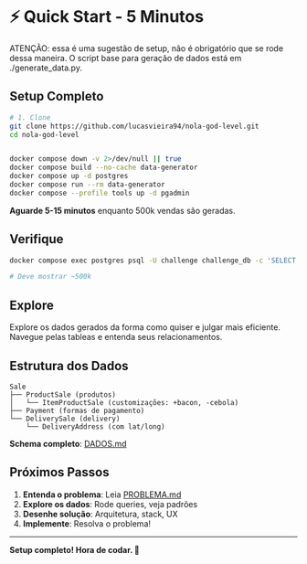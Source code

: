 # ⚡ Quick Start - 5 Minutos

ATENÇÃO: essa é uma sugestão de setup, não é obrigatório que se rode dessa maneira. O script base para geração de dados está em ./generate_data.py.

## Setup Completo

```bash
# 1. Clone
git clone https://github.com/lucasvieira94/nola-god-level.git
cd nola-god-level


docker compose down -v 2>/dev/null || true
docker compose build --no-cache data-generator
docker compose up -d postgres
docker compose run --rm data-generator
docker compose --profile tools up -d pgadmin
```

**Aguarde 5-15 minutos** enquanto 500k vendas são geradas.

## Verifique

```bash
docker compose exec postgres psql -U challenge challenge_db -c 'SELECT COUNT(*) FROM sales;'

# Deve mostrar ~500k
```

## Explore

Explore os dados gerados da forma como quiser e julgar mais eficiente. Navegue pelas tableas e entenda seus relacionamentos.

## Estrutura dos Dados

```
Sale
├── ProductSale (produtos)
│   └── ItemProductSale (customizações: +bacon, -cebola)
├── Payment (formas de pagamento)
└── DeliverySale (delivery)
    └── DeliveryAddress (com lat/long)
```

**Schema completo**: [DADOS.md](./DADOS.md)

## Próximos Passos

1. **Entenda o problema**: Leia [PROBLEMA.md](./PROBLEMA.md)
2. **Explore os dados**: Rode queries, veja padrões
3. **Desenhe solução**: Arquitetura, stack, UX
4. **Implemente**: Resolva o problema!

---

**Setup completo! Hora de codar. 🚀**

